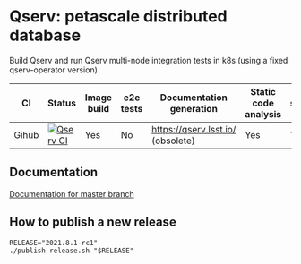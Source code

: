 # Qserv: petascale distributed database

Build Qserv and run Qserv multi-node integration tests in k8s (using a fixed qserv-operator version)

| CI       | Status                                                                                                                                                           | Image build  | e2e tests | Documentation generation        | Static code analysis  | Image security scan |
|----------|------------------------------------------------------------------------------------------------------------------------------------------------------------------|--------------|-----------|---------------------------------|-----------------------|---------------------|
| Gihub    | [![Qserv CI](https://github.com/lsst/qserv/workflows/CI/badge.svg?branch=master)](https://github.com/lsst/qserv/actions?query=workflow%3A"CI") | Yes          | No        | https://qserv.lsst.io/ (obsolete) | Yes                   | Yes                 |


## Documentation

[Documentation for master branch](https://qserv.lsst.io/)

## How to publish a new release

```
RELEASE="2021.8.1-rc1"
./publish-release.sh "$RELEASE"
